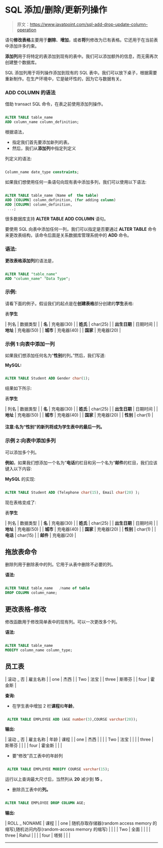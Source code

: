 # SQL 添加/删除/更新列操作

> 原文：<https://www.javatpoint.com/sql-add-drop-update-column-operation>

语句**修改表格**主要用于**删除**、**增加**，或者**将**列修改为已有表格。它还用于在当前表中添加许多约束。

**添加列**用于将特定的表添加到现有的表中。我们可以添加额外的信息，而无需再次创建整个数据库。

SQL 添加列用于将列操作添加到现有的 SQL 表中。我们可以放下桌子，根据需要重新制作。在生产环境中，它是破坏性的，因为它与数据有关。

### ADD COLUMN 的语法

借助 transact SQL 命令，在表之前使用添加列操作。

```sql

ALTER TABLE table_name
ADD column_name column_definition;

```

根据语法，

*   指定我们首先要添加新列的表。
*   然后，我们从**添加列**中指定列定义

列定义的语法:

```sql

Column_name date_type constraints;

```

如果我们想使用任何一条语句向现有表中添加多列，我们可以使用以下语法:

```sql

ALTER TABLE table_name (Name of  the table)
ADD [COLUMN] column_definition, (for adding column)
ADD [COLUMN] column_definition,
 ...;

```

很多数据库支持 **ALTER TABLE ADD COLUMN** 语句。

要使用 SQL 向表中添加任何一列，我们可以指定是否要通过 **ALTER TABLE** 命令来更改表结构，该命令后面是关系数据库管理系统中的 **ADD** 命令。

### 语法:

**更改表格添加列**的语法是，

```sql

ALTER TABLE "table_name"
ADD "column_name" "Data Type";

```

### 示例:

请看下面的例子。假设我们的起点是在**创建表格**部分创建的**学生**表格:

表**学生**

| 列名 | 数据类型 |
| **名** | 充电器(30) |
| **姓氏** | char(25) |
| **出生日期** | 日期时间 |
| **地址** | 充电器(50) |
| **城市** | 充电器(40) |
| **国家** | 充电器(20) |

### 示例 1:向表中添加一列

如果我们想添加任何名为“**性别**的列。”然后，我们写道:

**MySQL:**

```sql

ALTER TABLE Student ADD Gender char(1);

```

结果如下所示:

表**学生**

| 列名 | 数据类型 |
| **名** | 充电器(30) |
| **姓氏** | char(25) |
| **出生日期** | 日期时间 |
| **地址** | 充电器(50) |
| **城市** | 充电器(40) |
| **国家** | 充电器(20) |
| **性别** | char(1) |

#### 注意:名为“性别”的新列将成为学生表中的最后一列。

### 示例 2:向表中添加多列

可以添加多个列。

**例如**，如果我们想添加一个名为“**电话**的栏目和另一个名为“**邮件**的栏目，我们应该键入以下内容:

**MySQL** 的实现:

```sql

ALTER TABLE Student ADD (Telephone char(15), Email char(20) );

```

现在表格变成了:

表**学生**

| 列名 | 数据类型 |
| **名** | 充电器(30) |
| **姓氏** | char(25) |
| **出生日期** | 日期时间 |
| **地址** | 充电器(50) |
| **城市** | 充电器(40) |
| **国家** | 充电器(20) |
| **性别** | char(1) |
| **电话** | char(15) |
| **邮件** | 充电器(20) |

## 拖放表命令

删除列用于删除表中的列。它用于从表中删除不必要的列。

**语法:**

```sql

ALTER TABLE table_name   /name of table
DROP COLUMN column_name;

```

## 更改表格-修改

修改函数用于修改简单表中的现有列。可以一次更改多个列。

**语法:**

```sql

ALTER TABLE table_name
MODIFY column_name column_type;

```

## 员工表

| 滚动 _ 否 | 雇主名称 |
| one | 杰西 |
| Two | 法宝 |
| three | 斯蒂芬 |
| four | 霍金斯 |

**查询:**

*   在学生表中增加 2 栏**课程**和**年龄**。

```sql

 ALTER TABLE EMPLOYEE ADD (AGE number(3),COURSE varchar(20));

```

**输出:**

| 滚动 _ 否 | 雇主名称 | 年龄 | 课程 |
| one | 杰西 |  |  |
| Two | 法宝 |  |  |
| three | 斯蒂芬 |  |  |
| four | 霍金斯 |  |  |

*   要“修改”员工表中的年龄列

```sql

 ALTER TABLE EMPLOYEE MODIFY COURSE varchar(15);

```

运行以上查询最大尺寸后，当然列从 **20** 减少到 **15** 。

*   删除员工表中的**列。**

```sql

ALTER TABLE EMPLOYEE DROP COLUMN AGE;

```

**输出:**

| ROLL _ NONAME | 课程 |
| one | 随机存取存储器(random access memory 的缩写)ˌ随机访问内存(random-access memory 的缩写) |  |  |
| Two | 全面 |  |  |
| three | Rahul |  |  |
| four | 塔努 |  |  |

* * ***